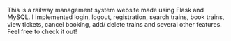 This is a railway management system website made using Flask and MySQL. 
I implemented login, logout, registration, search trains, book trains, view tickets, cancel booking, add/ delete trains and several other features. 
Feel free to check it out!
